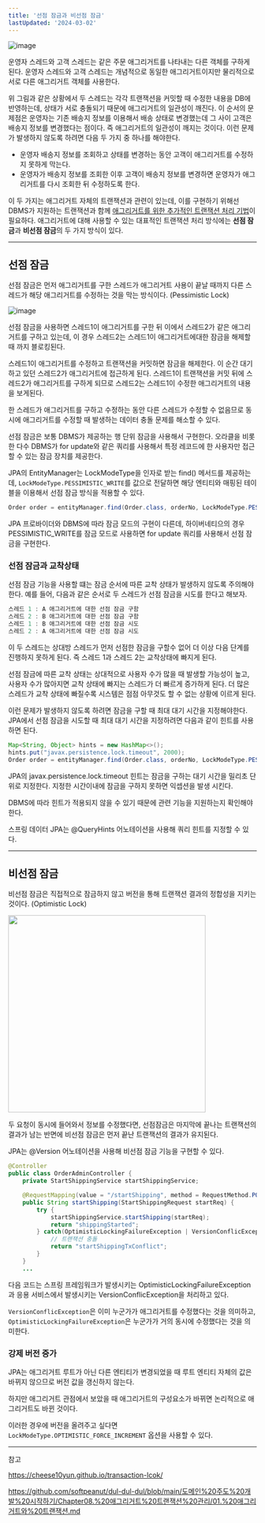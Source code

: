 ```yaml
---
title: '선점 잠금과 비선점 잠금'
lastUpdated: '2024-03-02'
---
```


![image](https://user-images.githubusercontent.com/81006587/210163834-79471d37-754d-4d85-887d-c79ee02b3025.png)

운영자 스레드와 고객 스레드는 같은 주문 애그리거트를 나타내는 다른 객체를 구하게 된다. 운영자 스레드와 고객 스레드는 개념적으로 동일한 애그리거트이지만 물리적으로 서로 다른 애그리거트 객체를 사용한다.

위 그림과 같은 상황에서 두 스레드는 각각 트랜잭션을 커밋할 때 수정한 내용을 DB에 반영하는데, 상태가 서로 충돌되기 때문에 애그리거트의 일관성이 깨진다. 이 순서의 문제점은 운영자는 기존 배송지 정보를 이용해서 배송 상태로 변경했는데 그 사이 고객은 배송지 정보를 변경했다는 점이다. 즉 애그리거트의 일관성이 깨지는 것이다. 이런 문제가 발생하지 않도록 하려면 다음 두 가지 중 하나를 해야한다.

- 운영자 배송지 정보를 조회하고 상태를 변경하는 동안 고객이 애그리거트를 수정하지 못하게 막는다.
- 운영자가 배송지 정보를 조회한 이후 고객이 배송지 정보를 변경하면 운영자가 애그리거트를 다시 조회한 뒤 수정하도록 한다.

이 두 가지는 애그리거트 자체의 트랜잭션과 관련이 있는데, 이를 구현하기 위해선 DBMS가 지원하는 <a herf="https://github.com/rlaisqls/TIL/blob/main/%EB%8D%B0%EC%9D%B4%ED%84%B0%EB%B2%A0%EC%9D%B4%EC%8A%A4%E2%80%85DataBase/DB%EC%84%A4%EA%B3%84/%ED%8A%B8%EB%9E%9C%EC%9E%AD%EC%85%98%E2%80%82ACID%EC%99%80%E2%80%82%EA%B2%A9%EB%A6%AC%EC%88%98%EC%A4%80.md">트랜잭션</a>과 함께 <u>애그리거트를 위한 추가적인 트랜잭션 처리 기법</u>이 필요하다. 애그리거트에 대해 사용할 수 있는 대표적인 트랜잭션 처리 방식에는 **선점 잠금**과 **비선점 잠금**의 두 가지 방식이 있다.

---

## 선점 잠금

선점 잠금은 먼저 애그리거트를 구한 스레드가 애그리거트 사용이 끝날 때까지 다른 스레드가 해당 애그리거트를 수정하는 것을 막는 방식이다. (Pessimistic Lock)

![image](https://user-images.githubusercontent.com/81006587/210164216-64ba749b-a1e2-4bc3-bcea-b380aff8f197.png)

선점 잠금을 사용하면 스레드1이 애그리거트를 구한 뒤 이에서 스레드2가 같은 애그리거트를 구하고 있는데, 이 경우 스레드2는 스레드1이 애그리거트에대한 잠금을 해제할 때 까지 블로킹된다.

스레드1이 애그리거트를 수정하고 트랜잭션을 커밋하면 잠금을 해제한다. 이 순간 대기하고 있던 스레드2가 애그리거트에 접근하게 된다. 스레드1이 트랜잭션을 커밋 뒤에 스레드2가 애그리거트를 구하게 되므로 스레드2는 스레드1이 수정한 애그리거트의 내용을 보게된다.

한 스레드가 애그리거트를 구하고 수정하는 동안 다른 스레드가 수정할 수 없음므로 동시에 애그리거트를 수정할 때 발생하는 데이터 충돌 문제를 해소할 수 있다.

선점 잠금은 보통 DBMS가 제공하는 행 단위 잠금을 사용해서 구현한다. 오라클을 비롯한 다수 DBMS가 for update와 같은 쿼리를 사용해서 특정 레코드에 한 사용자만 접근할 수 있는 잠금 장치를 제공한다.

JPA의 EntityManager는 LockModeType을 인자로 받는 find() 메서드를 제공하는데, `LockModeType.PESSIMISTIC_WRITE`를 값으로 전달하면 해당 엔티티와 매핑된 테이블을 이용해서 선점 잠금 방식을 적용할 수 있다.

```java
Order order = entityManager.find(Order.class, orderNo, LockModeType.PESSIMISTIC_WRITE)
```

JPA 프로바이더와 DBMS에 따라 잠금 모드의 구현이 다른데, 하이버네티으의 경우 PESSIMISTIC_WRITE를 잠금 모드로 사용하면 for update 쿼리를 사용해서 선점 잠금을 구현한다.

### 선점 잠금과 교착상태

선점 잠금 기능을 사용할 떄는 잠금 순서에 따른 교착 상태가 발생하지 않도록 주의해야 한다. 예를 들어, 다음과 같은 순서로 두 스레드가 선점 잠금을 시도를 한다고 해보자.

```js
스레드 1 : A 애그리거트에 대한 선점 잠금 구함
스레드 2 : B 애그리거트에 대한 선점 잠금 구함
스레드 1 : B 애그리거트에 대한 선점 잠금 시도
스레드 2 : A 애그리거트에 대한 선점 잠금 시도
```

이 두 스레드는 상대방 스레드가 먼저 선점한 잠금을 구할수 없어 더 이상 다음 단계를 진행하지 못하게 된다. 즉 스레드 1과 스레드 2는 교착상태에 빠지게 된다.

선점 잠금에 따른 교착 상태는 상대적으로 사용자 수가 많을 때 발생할 가능성이 높고, 사용자 수가 많아지면 교착 상태에 빠지는 스레드가 더 빠르게 증가하게 된다. 더 많은 스레드가 교착 상태에 빠질수록 시스템은 점점 아무것도 할 수 없는 상황에 이르게 된다.

이런 문제가 발생하지 않도록 하려면 잠금을 구할 때 최대 대기 시간을 지정해야한다. JPA에서 선점 잠금을 시도할 때 최대 대기 시간을 지정하려면 다음과 같이 힌트를 사용하면 된다.

```java
Map<String, Object> hints = new HashMap<>();
hints.put("javax.persistence.lock.timeout", 2000);
Order order = entityManager.find(Order.class, orderNo, LockModeType.PESSIMISTIC_WRITE, hints);
```

JPA의 javax.persistence.lock.timeout 힌트는 잠금을 구하는 대기 시간을 밀리초 단위로 지정한다. 지정한 시간이내에 잠금을 구하지 못하면 익셉션을 발생 시킨다.

DBMS에 따라 힌트가 적용되지 않을 수 있기 때문에 관련 기능을 지원하는지 확인해야 한다.

스프링 데이터 JPA는 @QueryHints 어노테이션을 사용해 쿼리 힌트를 지정할 수 있다.

---

## 비선점 잠금

비선점 잠금은 직접적으로 잠금하지 않고 버전을 통해 트랜잭션 결과의 정합성을 지키는 것이다. (Optimistic Lock)

<img height=400px src="https://user-images.githubusercontent.com/81006587/210167206-12c98372-1752-4ef2-a972-1aac6f3ecd35.png"/>

두 요청이 동시에 들어와서 정보를 수정했다면, 선점잠금은 마지막에 끝나는 트랜잭션의 결과가 남는 반면에 비선점 잠금은 먼저 끝난 트랜잭션의 결과가 유지된다.

JPA는 @Version 어노테이션을 사용해 비선점 잠금 기능을 구현할 수 있다.

```java
@Controller
public class OrderAdminController {
	private StartShippingService startShippingService;

	@RequestMapping(value = "/startShipping", method = RequestMethod.POST)
	public String startShipping(StartShippingRequest startReq) {
		try {
			startShippingService.startShipping(startReq);
			return "shippingStarted";
		} catch(OptimisticLockingFailureException | VersionConflicException ex) {
			// 트랜잭션 충돌
			return "startShippingTxConflict";
		}
	}
	... 
```

다음 코드는 스프링 프레임워크가 발생시키는 OptimisticLockingFailureException과 응용 서비스에서 발생시키는 VersionConflicException을 처리하고 있다.

`VersionConflicException`은 이미 누군가가 애그리거트를 수정했다는 것을 의미하고, `OptimisticLockingFailureException`은 누군가가 거의 동시에 수정했다는 것을 의미한다.

### 강제 버전 증가

JPA는 애그리거트 루트가 아닌 다른 엔티티가 변경되었을 때 루트 엔티티 자체의 값은 바뀌지 않으므로 버전 값을 갱신하지 않는다.

하지만 애그리거트 관점에서 보았을 때 애그리거트의 구성요소가 바뀌면 논리적으로 애그리거트도 바뀐 것이다.

이러한 경우에 버전을 올려주고 싶다면 `LockModeType.OPTIMISTIC_FORCE_INCREMENT` 옵션을 사용할 수 있다.

---

참고 

https://cheese10yun.github.io/transaction-lcok/

https://github.com/softpeanut/dul-dul-dul/blob/main/도메인%20주도%20개발%20시작하기/Chapter08.%20애그리거트%20트랜잭션%20관리/01.%20애그리거트와%20트랜잭션.md